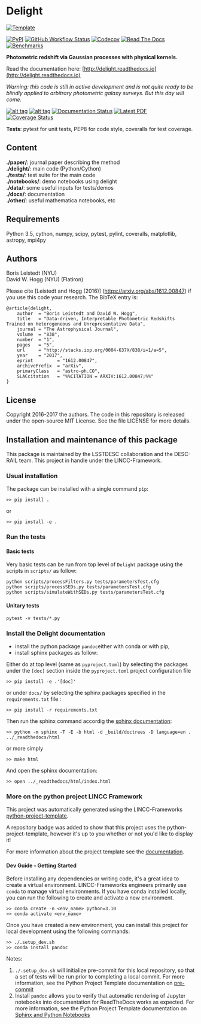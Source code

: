 
# Delight

[![Template](https://img.shields.io/badge/Template-LINCC%20Frameworks%20Python%20Project%20Template-brightgreen)](https://lincc-ppt.readthedocs.io/en/latest/)

[![PyPI](https://img.shields.io/pypi/v/delight?color=blue&logo=pypi&logoColor=white)](https://pypi.org/project/delight/)
[![GitHub Workflow Status](https://img.shields.io/github/actions/workflow/status/LSSTDESC/delight/smoke-test.yml)](https://github.com/LSSTDESC/delight/actions/workflows/smoke-test.yml)
[![Codecov](https://codecov.io/gh/LSSTDESC/delight/branch/main/graph/badge.svg)](https://codecov.io/gh/LSSTDESC/delight)
[![Read The Docs](https://img.shields.io/readthedocs/delight)](https://delight.readthedocs.io/)
[![Benchmarks](https://img.shields.io/github/actions/workflow/status/LSSTDESC/delight/asv-main.yml?label=benchmarks)](https://LSSTDESC.github.io/delight/)




**Photometric redshift via Gaussian processes with physical kernels.**

Read the documentation here: [http://delight.readthedocs.io](http://delight.readthedocs.io)

*Warning: this code is still in active development and is not quite ready to be blindly applied to arbitrary photometric galaxy surveys. But this day will come.*

[![alt tag](http://img.shields.io/badge/license-MIT-blue.svg?style=flat)](https://github.com/ixkael/Delight/blob/master/LICENSE)
[![alt tag](https://travis-ci.org/ixkael/Delight.svg?branch=master)](https://travis-ci.org/ixkael/Delight)
[![Documentation Status](https://readthedocs.org/projects/delight/badge/?version=latest&style=flat)](http://delight.readthedocs.io/en/latest/?badge=latest)
[![Latest PDF](https://img.shields.io/badge/PDF-latest-orange.svg)](https://github.com/ixkael/Delight/blob/master/paper/PhotoZviaGP_paper.pdf)
[![Coverage Status](https://coveralls.io/repos/github/ixkael/Delight/badge.svg?branch=master)](https://coveralls.io/github/ixkael/Delight?branch=master)

**Tests**: pytest for unit tests, PEP8 for code style, coveralls for test coverage.

## Content

**./paper/**: journal paper describing the method </br>
**./delight/**: main code (Python/Cython) </br>
**./tests/**: test suite for the main code </br>
**./notebooks/**: demo notebooks using delight </br>
**./data/**: some useful inputs for tests/demos </br>
**./docs/**: documentation </br>
**./other/**: useful mathematica notebooks, etc </br>

## Requirements

Python 3.5, cython, numpy, scipy, pytest, pylint, coveralls, matplotlib, astropy, mpi4py </br>

## Authors

Boris Leistedt (NYU) </br>
David W. Hogg (NYU) (Flatiron)

Please cite [Leistedt and Hogg (2016)]
(https://arxiv.org/abs/1612.00847) if you use this code your
research. The BibTeX entry is:

    @article{delight,
        author  = "Boris Leistedt and David W. Hogg",
        title   = "Data-driven, Interpretable Photometric Redshifts Trained on Heterogeneous and Unrepresentative Data",
        journal = "The Astrophysical Journal",
        volume  = "838",
        number  = "1",
        pages   = "5",
        url     = "http://stacks.iop.org/0004-637X/838/i=1/a=5",
        year    = "2017",
        eprint         = "1612.00847",
        archivePrefix  = "arXiv",
        primaryClass   = "astro-ph.CO",
        SLACcitation   = "%%CITATION = ARXIV:1612.00847;%%"
    }


## License

Copyright 2016-2017 the authors. The code in this repository is released under the open-source MIT License. See the file LICENSE for more details.


## Installation and maintenance of this package

This package is maintained by the LSSTDESC collaboration and the DESC-RAIL team.
This project in handle under the LINCC-Framework.


### Usual installation

The package can be installed with a single command `pip`:




```
>> pip install .
```


or


```
>> pip install -e .
```

### Run the tests

#### Basic tests

Very basic tests can be run from top level of `Delight` package using the scripts in `scripts/` as follow:

```
python scripts/processFilters.py tests/parametersTest.cfg
python scripts/processSEDs.py tests/parametersTest.cfg
python scripts/simulateWithSEDs.py tests/parametersTest.cfg
```

#### Unitary tests

```
pytest -v tests/*.py
```

### Install the Delight documentation

- install the python package ``pandoc``either with conda or with pip,
- install sphinx packages as follow:

Either do at top level (same as ``pyproject.toml``) by selecting the packages under the ``[doc]`` section inside
the ``pyproject.toml`` project configuration  file

```
>> pip install -e .'[doc]'
```

or under ``docs/``  by selecting the sphinx packages specified in the ``requirements.txt`` file :

```
>> pip install -r requirements.txt
```

Then run the sphinx command accordig the [sphinx documentation](https://lincc-ppt.readthedocs.io/en/latest/practices/sphinx.html):

```
>> python -m sphinx -T -E -b html -d _build/doctrees -D language=en . ../_readthedocs/html
```


or more simply

```
>> make html
```


And open the sphinx documentation:

```
>> open ../_readthedocs/html/index.html 
```

### More on the python project LINCC Framework


This project was automatically generated using the LINCC-Frameworks 
[python-project-template](https://github.com/lincc-frameworks/python-project-template).

A repository badge was added to show that this project uses the python-project-template, however it's up to
you whether or not you'd like to display it!

For more information about the project template see the 
[documentation](https://lincc-ppt.readthedocs.io/en/latest/).

#### Dev Guide - Getting Started

Before installing any dependencies or writing code, it's a great idea to create a
virtual environment. LINCC-Frameworks engineers primarily use `conda` to manage virtual
environments. If you have conda installed locally, you can run the following to
create and activate a new environment.

```
>> conda create -n <env_name> python=3.10
>> conda activate <env_name>
```

Once you have created a new environment, you can install this project for local
development using the following commands:

```
>> ./.setup_dev.sh
>> conda install pandoc
```

Notes:
1. `./.setup_dev.sh` will initialize pre-commit for this local repository, so
   that a set of tests will be run prior to completing a local commit. For more
   information, see the Python Project Template documentation on 
   [pre-commit](https://lincc-ppt.readthedocs.io/en/latest/practices/precommit.html)
2. Install `pandoc` allows you to verify that automatic rendering of Jupyter notebooks
   into documentation for ReadTheDocs works as expected. For more information, see
   the Python Project Template documentation on
   [Sphinx and Python Notebooks](https://lincc-ppt.readthedocs.io/en/latest/practices/sphinx.html#python-notebooks)
